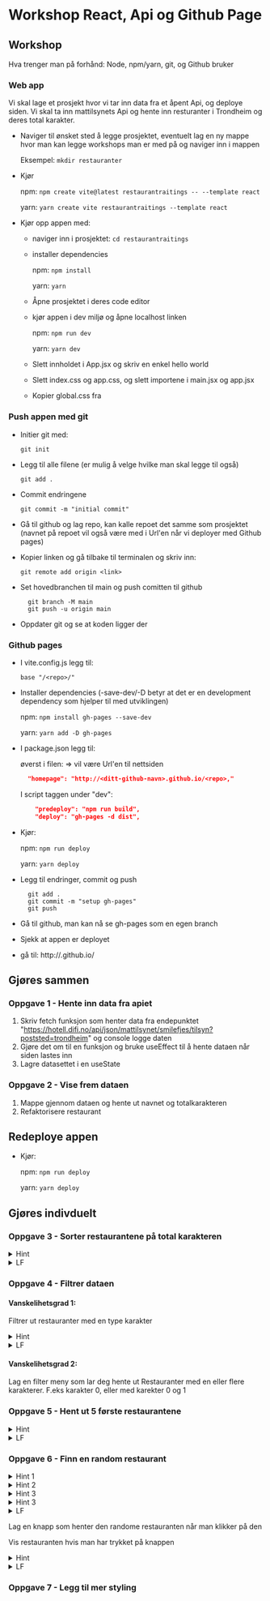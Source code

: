 # Workshop React, Api og Github Page

## Workshop

Hva trenger man på forhånd: Node, npm/yarn, git, og Github bruker

### Web app

Vi skal lage et prosjekt hvor vi tar inn data fra et åpent Api, og deploye siden.
Vi skal ta inn mattilsynets Api og hente inn resturanter i Trondheim og deres total karakter.

- Naviger til ønsket sted å legge prosjektet, eventuelt lag en ny mappe hvor man kan legge workshops man er med på og naviger inn i mappen

  Eksempel: `mkdir restauranter`

- Kjør

  npm: `npm create vite@latest restaurantraitings -- --template react`

  yarn: `yarn create vite restaurantraitings --template react`

- Kjør opp appen med:

  - naviger inn i prosjektet: `cd restaurantraitings`
  - installer dependencies

    npm: `npm install`

    yarn: `yarn`

  - Åpne prosjektet i deres code editor

  - kjør appen i dev miljø og åpne localhost linken

    npm: `npm run dev`

    yarn: `yarn dev`

  - Slett innholdet i App.jsx og skriv en enkel hello world
  - Slett index.css og app.css, og slett importene i main.jsx og app.jsx
  - Kopier global.css fra

### Push appen med git

- Initier git med:

  `git init`

- Legg til alle filene (er mulig å velge hvilke man skal legge til også)

  `git add .`

- Commit endringene

  `git commit -m "initial commit"`

- Gå til github og lag repo, kan kalle repoet det samme som prosjektet (navnet på repoet vil også være med i Url'en når vi deployer med Github pages)
- Kopier linken og gå tilbake til terminalen og skriv inn:

  `git remote add origin <link>`

- Set hovedbranchen til main og push comitten til github

  ```
    git branch -M main
    git push -u origin main
  ```

- Oppdater git og se at koden ligger der

### Github pages

- I vite.config.js legg til:

  `base "/<repo>/"`

- Installer dependencies (-save-dev/-D betyr at det er en development dependency som hjelper til med utviklingen)

  npm: `npm install gh-pages --save-dev`

  yarn: `yarn add -D gh-pages`

- I package.json legg til:

  øverst i filen: => vil være Url'en til nettsiden

  ```json
    "homepage": "http://<ditt-github-navn>.github.io/<repo>,"
  ```

  I script taggen under "dev":

  ```json
      "predeploy": "npm run build",
      "deploy": "gh-pages -d dist",
  ```

- Kjør:

  npm: `npm run deploy`

  yarn: `yarn deploy`

- Legg til endringer, commit og push

  ```
    git add .
    git commit -m "setup gh-pages"
    git push
  ```

- Gå til github, man kan nå se gh-pages som en egen branch

- Sjekk at appen er deployet
- gå til: http://<ditt-github-navn>.github.io/<repo>

## Gjøres sammen

### Oppgave 1 - Hente inn data fra apiet

1. Skriv fetch funksjon som henter data fra endepunktet "https://hotell.difi.no/api/json/mattilsynet/smilefjes/tilsyn?poststed=trondheim" og console logge daten
2. Gjøre det om til en funksjon og bruke useEffect til å hente dataen når siden lastes inn
3. Lagre datasettet i en useState

### Oppgave 2 - Vise frem dataen

1. Mappe gjennom dataen og hente ut navnet og totalkarakteren
2. Refaktorisere restaurant

## Redeploye appen

- Kjør:

  npm: `npm run deploy`

  yarn: `yarn deploy`

## Gjøres indivduelt

### Oppgave 3 - Sorter restaurantene på total karakteren

<details><summary>Hint</summary>

Bruk [sort](https://developer.mozilla.org/en-US/docs/Web/JavaScript/Reference/Global_Objects/Array/sort) funksjonen

</details>

<details><summary>LF</summary>

```Javascript
    {restaurants
        .sort((a, b) => a.total_karakter - b.total_karakter)
        .map((restaurant, index) => (
        <Restaurant key={index} restaurant={restaurant}></Restaurant>
        ))}
```

</details>

### Oppgave 4 - Filtrer dataen

#### Vanskelihetsgrad 1:

Filtrer ut restauranter med en type karakter

<details><summary>Hint</summary>

Bruk [filter](https://developer.mozilla.org/en-US/docs/Web/JavaScript/Reference/Global_Objects/Array/filter) funksjonen

</details>

<details><summary>LF</summary>

```Javascript
    .filter((restaurant) => restaurant.total_karakter === "3")
```

</details>

#### Vanskelihetsgrad 2:

Lag en filter meny som lar deg hente ut Restauranter med en eller flere karakterer. F.eks karakter 0, eller med karekter 0 og 1

### Oppgave 5 - Hent ut 5 første restaurantene

<details><summary>Hint</summary>

Bruk [slice](https://developer.mozilla.org/en-US/docs/Web/JavaScript/Reference/Global_Objects/Array/slice) funksjonen

</details>

<details><summary>LF</summary>

```Javascript
    restaurants.slice(0, 5)
```

</details>

### Oppgave 6 - Finn en random restaurant

<details><summary>Hint 1</summary>

Bruk [Math.random()](https://developer.mozilla.org/en-US/docs/Web/JavaScript/Reference/Global_Objects/Math/random) funksjonen, som gir et random tall mellom 0 og 1

</details>

<details><summary>Hint 2</summary>

Bruk lengden av restaurant listen som max verdi, for å få en verdi mellom 0 og lengden av restaurant listen

</details>

<details><summary>Hint 3</summary>

Bruk Math.floor() for å ikke få desimaler

</details>

<details><summary>Hint 3</summary>

Bruk verdien veriden for å hente ut restauranten på indeksen tilsvarende den randome veriden

</details>

<details><summary>LF</summary>

```Javascript

  function getRandomRestaurants(restaurants) {
    return restaurants[Math.floor(Math.random() * restaurants.length)];
  }

  console.log(getRandomRestaurants(restaurants));
```

</details>

Lag en knapp som henter den randome restauranten når man klikker på den

Vis restauranten hvis man har trykket på knappen

<details><summary>Hint </summary>

Lagre restauranten i en local variabel, og vis informasjonen du ønsker hvis knappen er klikket

</details>

<details><summary>LF</summary>

```Javascript

  const [randomRestaurant, setRandomRestaurant] = useState({});

  function getRandomRestaurant(restaurants) {
    setRandomRestaurant(
      restaurants[Math.floor(Math.random() * restaurants.length)]
    );
  }

    //i return
  <button
    className="random-button"
    onClick={() => getRandomRestaurant(restaurants)}
    >
        random restaurant
    </button>
    {randomRestaurant && (
        <>
            <h1>{randomRestaurant.navn}</h1>
        </>
    )}
```

</details>

### Oppgave 7 - Legg til mer styling
